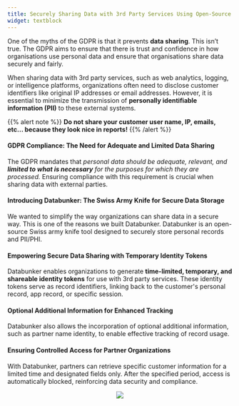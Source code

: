 ```yaml
---
title: Securely Sharing Data with 3rd Party Services Using Open-Source Databunker
widget: textblock
---
```

One of the myths of the GDPR is that it prevents **data sharing**. This isn’t true. The GDPR aims to ensure that there is trust and confidence in how organisations use personal data and ensure that organisations share data securely and fairly.

When sharing data with 3rd party services, such as web analytics, logging, or intelligence platforms, organizations often need to disclose customer identifiers like original IP addresses or email addresses. However, it is essential to minimize the transmission of **personally identifiable information (PII)** to these external systems.

{{% alert note %}}
**Do not share your customer user name, IP, emails, etc... because they look nice in reports!**
{{% /alert %}}

#### GDPR Compliance: The Need for Adequate and Limited Data Sharing
The GDPR mandates that *personal data should be adequate, relevant, and **limited to what is necessary** for the purposes for which they are processed.* Ensuring compliance with this requirement is crucial when sharing data with external parties.

#### Introducing Databunker: The Swiss Army Knife for Secure Data Storage
We wanted to simplify the way organizations can share data in a secure way. This is one of the reasons we built Databunker. Databunker is an open-source Swiss army knife tool designed to securely store personal records and PII/PHI.

#### Empowering Secure Data Sharing with Temporary Identity Tokens
Databunker enables organizations to generate **time-limited, temporary, and shareable identity tokens** for use with 3rd party services. These identity tokens serve as record identifiers, linking back to the customer's personal record, app record, or specific session.

#### Optional Additional Information for Enhanced Tracking
Databunker also allows the incorporation of optional additional information, such as partner name identity, to enable effective tracking of record usage.

#### Ensuring Controlled Access for Partner Organizations
With Databunker, partners can retrieve specific customer information for a limited time and designated fields only. After the specified period, access is automatically blocked, reinforcing data security and compliance.

<center class="mt-5"><img src="featured.png" /></center>
